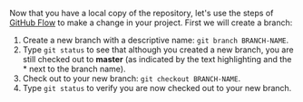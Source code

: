 Now that you have a local copy of the repository, let's use the steps of [GitHub Flow](https://guides.github.com/introduction/flow/) to make a change in your project. First we will create a branch:

1. Create a new branch with a descriptive name: `git branch BRANCH-NAME`.
1. Type `git status` to see that although you created a new branch, you are still checked out to **master** (as indicated by the text highlighting and the * next to the branch name).
1. Check out to your new branch: `git checkout BRANCH-NAME`.
1. Type `git status` to verify you are now checked out to your new branch.
